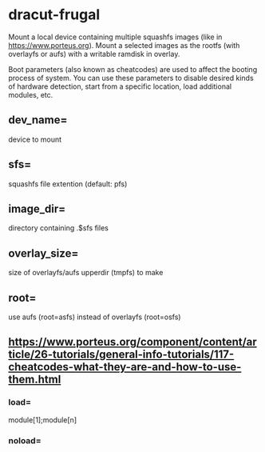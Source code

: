 # dracut-frugal
Mount a local device containing multiple squashfs images (like in https://www.porteus.org). Mount a selected images as the rootfs (with overlayfs or aufs) with a writable ramdisk in overlay.

Boot parameters (also known as cheatcodes) are used to affect the booting process of system.  You can use these parameters to disable desired kinds of hardware detection, start  from a specific location, load additional modules, etc.

## dev_name=
device to mount
## sfs=
squashfs file extention (default: pfs)
## image_dir=
directory containing .$sfs files
## overlay_size=
size of overlayfs/aufs upperdir (tmpfs) to make
## root=
use aufs (root=asfs) instead of overlayfs (root=osfs)

## https://www.porteus.org/component/content/article/26-tutorials/general-info-tutorials/117-cheatcodes-what-they-are-and-how-to-use-them.html
### load=
module[1];module[n]
### noload=
